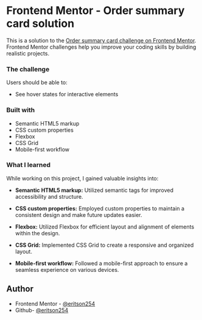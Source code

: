# Frontend Mentor - Order summary card solution

This is a solution to the [Order summary card challenge on Frontend Mentor](https://www.frontendmentor.io/challenges/order-summary-component-QlPmajDUj). Frontend Mentor challenges help you improve your coding skills by building realistic projects.

### The challenge

Users should be able to:

- See hover states for interactive elements

### Built with

- Semantic HTML5 markup
- CSS custom properties
- Flexbox
- CSS Grid
- Mobile-first workflow

### What I learned

While working on this project, I gained valuable insights into:

- **Semantic HTML5 markup:** Utilized semantic tags for improved accessibility and structure.
- **CSS custom properties:** Employed custom properties to maintain a consistent design and make future updates easier.

- **Flexbox:** Utilized Flexbox for efficient layout and alignment of elements within the design.

- **CSS Grid:** Implemented CSS Grid to create a responsive and organized layout.

- **Mobile-first workflow:** Followed a mobile-first approach to ensure a seamless experience on various devices.

## Author

- Frontend Mentor - [@eritson254](https://www.frontendmentor.io/profile/eritson254)
- Github- [@eritson254](https://github.com/eritson254)
